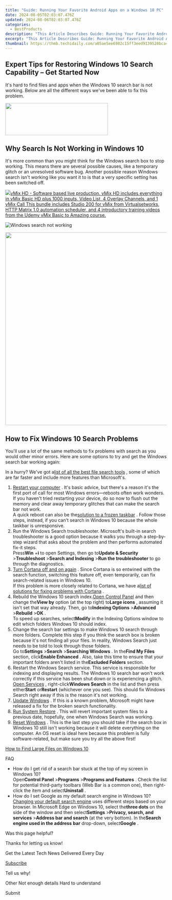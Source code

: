 ```yaml
---
title: "Guide: Running Your Favorite Android Apps on a Windows 10 PC"
date: 2024-08-05T02:03:07.476Z
updated: 2024-08-06T02:03:07.476Z
categories:
  - BestProducts
description: "This Article Describes Guide: Running Your Favorite Android Apps on a Windows 10 PC"
excerpt: "This Article Describes Guide: Running Your Favorite Android Apps on a Windows 10 PC"
thumbnail: https://thmb.techidaily.com/a05ae5ee6982c15ff3eed9139528bca4d5df10563908a6200578c04353f69c36.jpg
---
```


## Expert Tips for Restoring Windows 10 Search Capability – Get Started Now
 It's hard to find files and apps when the Windows 10 search bar is not working. Below are all the different ways we've been able to fix this problem.  

<!-- affiliate ads begin -->
<a href="https://godlikehost.sjv.io/c/5597632/1920054/21774" target="_top" id="1920054"><img src="//a.impactradius-go.com/display-ad/21774-1920054" border="0" alt="" width="320" height="100"/></a><img height="0" width="0" src="https://imp.pxf.io/i/5597632/1920054/21774" style="position:absolute;visibility:hidden;" border="0" />
<!-- affiliate ads end -->
## Why Search Is Not Working in Windows 10

 It's more common than you might think for the Windows search box to stop working. This means there are several possible causes, like a temporary glitch or an unresolved software bug. Another possible reason Windows search isn't working like you want it to is that a very specific setting has been switched off.

<!-- affiliate ads begin -->
<a href="https://secure.2checkout.com/order/checkout.php?PRODS=4718730&QTY=1&AFFILIATE=108875&CART=1"> <img src="https://secure.avangate.com/images/merchant/ce9a6fb2becc2d235e62b125e9260102/products/copy_vMixCallScreenshot1-large.jpg" border="0">vMix HD - Software based live production. vMix HD includes everything in vMix Basic HD plus 1000 inputs, Video List, 4 Overlay Channels, and 1 vMix Call 
This bundle includes Studio 200 for vMix from Virtualsetworks, HTTP Matrix 1.0 automation scheduler, and 4 introductory training videos from the Udemy vMix Basic to Amazing course. </a>
<!-- affiliate ads end -->
![Windows search not working](https://www.lifewire.com/thmb/eUOincgBNCFIDt1gubIW-meSdKs=/1500x0/filters:no_upscale():max_bytes(150000):strip_icc():format(webp)/windowssearchfix06-5bdc331846e0fb002d90f052.jpg)

<!-- affiliate ads begin -->
<a href="https://appsumo.8odi.net/c/5597632/2075482/7443" target="_top" id="2075482"><img src="//a.impactradius-go.com/display-ad/7443-2075482" border="0" alt="" width="1200" height="600"/></a><img height="0" width="0" src="https://appsumo.8odi.net/i/5597632/2075482/7443" style="position:absolute;visibility:hidden;" border="0" />
<!-- affiliate ads end -->
## How to Fix Windows 10 Search Problems

 You'll use a lot of the same methods to fix problems with search as you would other minor errors. Here are some options to try and get the Windows search bar working again:

 In a hurry? We've got a[list of all the best file search tools](https://www.lifewire.com/11-free-file-search-tools-1356644) , some of which are far faster and include more features than Microsoft's.

1. [Restart your computer](https://www.lifewire.com/how-to-reboot-a-computer-2624568) . It's basic advice, but there's a reason it's the first port of call for most Windows errors—reboots often work wonders. If you haven't tried restarting your device, do so now to flush out the memory and clear away temporary glitches that can make the search bar not work.  
 A quick reboot can also be the[solution to a frozen taskbar](https://www.lifewire.com/how-to-fix-windows-10-taskbar-frozen-4585023) . Follow those steps, instead, if you can't search in Windows 10 because the whole taskbar is unresponsive.
2. Run the Windows Search troubleshooter. Microsoft's built-in search troubleshooter is a good option because it walks you through a step-by-step wizard that asks about the problem and then performs automated fix-it steps.  
 Press**Win** +**i** to open Settings, then go to**Update & Security** \>**Troubleshoot** \>**Search and Indexing** \>**Run the troubleshooter** to go through the diagnostics.
3. [Turn Cortana off and on again](https://www.lifewire.com/turn-off-cortana-in-windows-10-4165920) . Since Cortana is so entwined with the search function, switching this feature off, even temporarily, can fix search-related issues in Windows 10.  
 If this problem is more closely related to Cortana, we have a[list of solutions for fixing problems with Cortana](https://www.lifewire.com/fix-cortana-4151935) .
4. Rebuild the Windows 10 search index.[Open Control Panel](https://www.lifewire.com/how-to-open-control-panel-2625782) and then change the**View by** option (at the top right) to**Large icons** , assuming it isn't set that way already. Then, go to**Indexing Options** \>**Advanced** \>**Rebuild** \>**OK** .  
 To speed up searches, select**Modify** in the Indexing Options window to edit which folders Windows 10 should index.
5. Change the search bar settings to make Windows 10 search through more folders. Complete this step if you think the search box is broken because it's not finding all your files. In reality, Windows Search just needs to be told to look through those folders.  
 Go to**Settings** \>**Search** \>**Searching Windows** . In the**Find My Files** section, click**Enable Enhanced** . Also, take this time to ensure that your important folders aren't listed in the**Excluded Folders** section.
6. Restart the Windows Search service. This service is responsible for indexing and displaying results. The Windows 10 search bar won't work correctly if this service has been shut down or is experiencing a glitch.  
[Open Services](https://www.lifewire.com/what-is-a-service-4107276) , right-click**Windows Search** in the list and then press either**Start** or**Restart** (whichever one you see). This should fix Windows Search right away if this is the reason it's not working.
7. [Update Windows](https://www.lifewire.com/how-to-check-for-install-windows-updates-2624596) . If this is a known problem, Microsoft might have released a fix for the broken search functionality.
8. [Run System Restore](https://www.lifewire.com/how-to-use-system-restore-in-windows-2626131) . This will revert important system files to a previous date, hopefully, one when Windows Search was working.
9. [Reset Windows](https://www.lifewire.com/reset-this-pc-complete-walkthrough-2624538) . This is the last step you should take if the search box in Windows 10 still isn't working because it will delete everything on the computer. An OS reset is ideal here because this problem is fully software-related, but make sure you try all the above first!

[How to Find Large Files on Windows 10](https://www.lifewire.com/find-large-files-on-windows-10-5180994)

 FAQ

* How do I get rid of a search bar stuck at the top of my screen in Windows 10?  
 Open**Control Panel** \>**Programs** \>**Programs and Features** . Check the list for potential third-party toolbars (Web Bar is a common one), then right-click the item and select**Uninstall** .
* How do I set Google as my default search engine in Windows 10?  
[Changing your default search engine](https://www.lifewire.com/make-google-default-search-engine-3482175) uses different steps based on your browser. In Microsoft Edge on Windows 10, select the**three dots** on the side of the window and then select**Settings** \>**Privacy, search, and services** \>**Address bar and search** (at the very bottom). In the**Search engine used in the address** **bar** drop-down, select**Google** .

Was this page helpful?

Thanks for letting us know!

 Get the Latest Tech News Delivered Every Day

[Subscribe](https://www.lifewire.com/#)

Tell us why!

 Other  Not enough details  Hard to understand

 Submit

<ins class="adsbygoogle"
     style="display:block"
     data-ad-format="autorelaxed"
     data-ad-client="ca-pub-7571918770474297"
     data-ad-slot="1223367746"></ins>



<ins class="adsbygoogle"
     style="display:block"
     data-ad-client="ca-pub-7571918770474297"
     data-ad-slot="8358498916"
     data-ad-format="auto"
     data-full-width-responsive="true"></ins>
